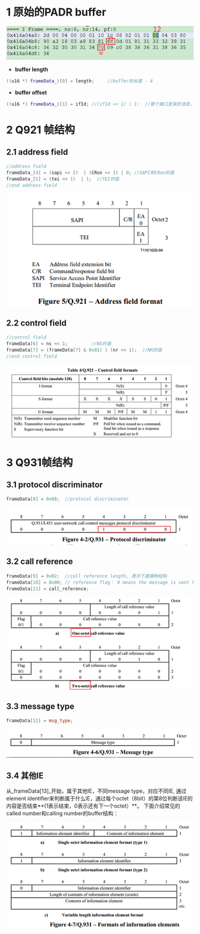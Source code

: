 
# 1 原始的PADR buffer
![image.png](.assets/1593744745892-a560b1ed-79d4-4e7e-9ed1-4a61e94ac674.png)

- **buffer length**
```cpp
((u16 *) frameData_)[0] = length;     //buffer的长度 - 4
```

- **buffer offset**
```cpp
((u16 *) frameData_)[1] = ifId; //(ifId << 1) | 1;  //那个接口发来的消息，interface id
```


# 2 **Q921 帧结构**

## 2.1 address field
```c
//address field
frameData_[4] = (sapi << 2)  | (CRon << 1) | 0; //SAPI和CRon的值
frameData_[5] = (tei << 1)  | 1;  //TEI的值
//end address field
```
![image.png](.assets/1593744879288-afdd2bca-acb9-4811-9db5-f4e16fa4a5c9.png)

## 2.2 **control field**
```cpp
//control field
frameData[6] = ns << 1;         //NS的值
frameData[7] = (frameData[7] & 0x01) | (nr << 1);  //NR的值
//end control field
```
![image.png](.assets/1593744909602-0aa6c451-d328-4e06-8f46-2149c93696ef.png)

# 3 Q931帧结构

## 3.1 **protocol discriminator**
```cpp
frameData[8] = 0x08;  //protocol discriminator
```
![image.png](.assets/1593745144507-7a363cb0-4b9b-4987-b5b5-e3b2e56547fc.png)

## 3.2 **call reference**
```cpp
frameData[9] = 0x02;  //call reference length, 表示下面哪种结构
frameData[10] = 0x00; // reference flag： 0 means the message is sent from the side that originates the call reference
frameData[11] = call_reference;
```
![image.png](.assets/1593745191669-9bde0088-cbce-4b33-ac34-e68d72e97f09.png)

## 3.3 **message type**
```cpp
frameData[12] = msg_type;
```
![image.png](.assets/1593745220123-aaa28589-ff01-4208-894a-c7e3b4d49d94.png)

## 3.4 **其他IE**
从_frameData[13]_开始，属于其他IE，不同message type，对应不同IE, 通过element identifier来判断属于什么IE，通过每个octet（8bit）的第8位判断该IE的内容是否结束**(1表示结束，0表示还有下一个octet）**。 下面介绍常见的called number和calling number的buffer结构：

![image.png](.assets/1593745392313-260276eb-c6c5-4068-badc-11436607e212.png)

